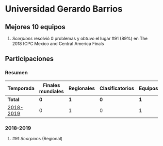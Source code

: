 ---
---

# Universidad Gerardo Barrios

## Mejores 10 equipos

1. _Scorpions_ resolvió 0 problemas y obtuvo el lugar #91 (89%) en The 2018 ICPC Mexico and Central America Finals

## Participaciones

### Resumen

| Temporada | Finales mundiales | Regionales | Clasificatorios | Equipos |
| --- | --- | --- | --- | --- |
| **Total** | **0** | **1** | **0** | **1** |
| [2018-2019](#2018-2019) | 0 | 1 | 0 | 1 |

### 2018-2019

1. #91 _Scorpions_ (Regional)



